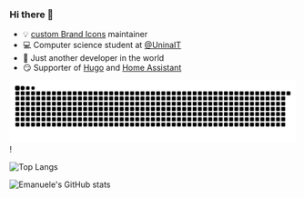 ### Hi there 👋

- 💡 [custom Brand Icons](https://github.com/elax46/custom-brand-icons) maintainer 
- 💻 Computer science student at [@UninaIT](http://www.unina.it/home)
- 🐨 Just another developer in the world
- 😏 Supporter of [Hugo](https://github.com/gohugoio) and [Home Assistant](https://github.com/home-assistant)

![snake animation](https://raw.githubusercontent.com/elax46/elax46/output/github-contribution-grid-snake.svg#gh-dark-mode-only)!

![Top Langs](https://github-readme-stats.vercel.app/api/top-langs/?username=elax46)

![Emanuele's GitHub stats](https://github-readme-stats.vercel.app/api?username=elax46&count_private=true&show_icons=true)

